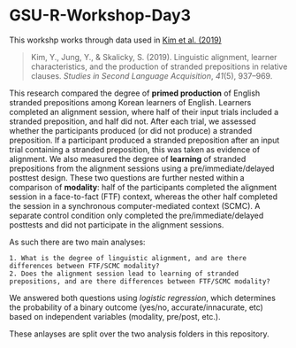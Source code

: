 # GSU-R-Workshop-Day3
 
This workshp works through data used in [Kim et al. (2019)](https://doi.org/10.1017%2FS0272263119000093)


> Kim, Y., Jung, Y., & Skalicky, S. (2019). Linguistic alignment, learner characteristics, and the production of stranded prepositions in relative clauses. *Studies in Second Language Acquisition*, *41*(5), 937–969.

This research compared the degree of **primed production** of English stranded prepositions among Korean learners of English. Learners completed an alignment session, where half of their input trials included a stranded preposition, and half did not. After each trial, we assessed whether the participants produced (or did not produce) a stranded preposition. If a participant produced a stranded preposition after an input trial containing a stranded preposition, this was taken as evidence of alignment. We also measured the degree of **learning** of stranded prepositions from the alignment sessions using a pre/immediate/delayed posttest design. These two questions are further nested within a comparison of **modality**: half of the participants completed the alignment session in a face-to-fact (FTF) context, whereas the other half completed the session in a synchronous computer-mediated context (SCMC). A separate control condition only completed the pre/immediate/delayed posttests and did not participate in the alignment sessions. 

As such there are two main analyses: 

    1. What is the degree of linguistic alignment, and are there differences between FTF/SCMC modality?
    2. Does the alignment session lead to learning of stranded prepositions, and are there differences between FTF/SCMC modality?

We answered both questions using *logistic regression*, which determines the probability of a binary outcome (yes/no, accurate/innacurate, etc) based on independent variables (modality, pre/post, etc.).

These anlayses are split over the two analysis folders in this repository. 